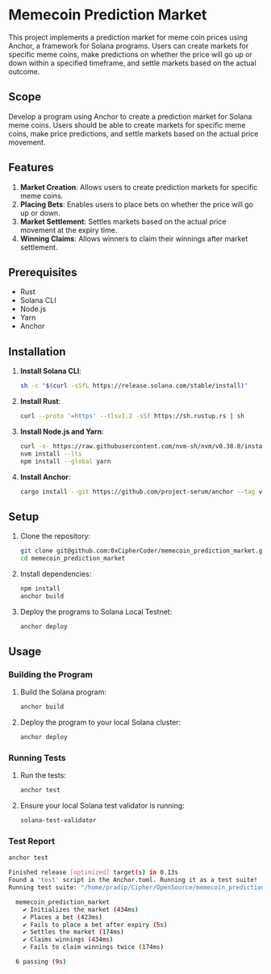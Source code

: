 # Memecoin Prediction Market

This project implements a prediction market for meme coin prices using Anchor, a framework for Solana programs. Users can create markets for specific meme coins, make predictions on whether the price will go up or down within a specified timeframe, and settle markets based on the actual outcome.

## Scope

Develop a program using Anchor to create a prediction market for Solana meme coins. Users should be able to create markets for specific meme coins, make price predictions, and settle markets based on the actual price movement.

## Features

1. **Market Creation**: Allows users to create prediction markets for specific meme coins.
2. **Placing Bets**: Enables users to place bets on whether the price will go up or down.
3. **Market Settlement**: Settles markets based on the actual price movement at the expiry time.
4. **Winning Claims**: Allows winners to claim their winnings after market settlement.

## Prerequisites

- Rust
- Solana CLI
- Node.js
- Yarn
- Anchor

## Installation

1. **Install Solana CLI**:
    ```sh
    sh -c "$(curl -sSfL https://release.solana.com/stable/install)"
    ```

2. **Install Rust**:
    ```sh
    curl --proto '=https' --tlsv1.2 -sSf https://sh.rustup.rs | sh
    ```

3. **Install Node.js and Yarn**:
    ```sh
    curl -o- https://raw.githubusercontent.com/nvm-sh/nvm/v0.38.0/install.sh | bash
    nvm install --lts
    npm install --global yarn
    ```

4. **Install Anchor**:
    ```sh
    cargo install --git https://github.com/project-serum/anchor --tag v0.24.2 anchor-cli --locked
    ```

## Setup

1. Clone the repository:
    ```sh
    git clone git@github.com:0xCipherCoder/memecoin_prediction_market.git
    cd memecoin_prediction_market
    ```

2. Install dependencies:
    ```sh
    npm install
    anchor build
    ```

3. Deploy the programs to Solana Local Testnet:
    ```sh
    anchor deploy
    ```

## Usage

### Building the Program

1. Build the Solana program:
    ```sh
    anchor build
    ```

2. Deploy the program to your local Solana cluster:
    ```sh
    anchor deploy
    ```

### Running Tests

1. Run the tests:
    ```sh
    anchor test
    ```

2. Ensure your local Solana test validator is running:
    ```sh
    solana-test-validator
    ```

### Test Report

```sh
anchor test

Finished release [optimized] target(s) in 0.13s
Found a 'test' script in the Anchor.toml. Running it as a test suite!
Running test suite: "/home/pradip/Cipher/OpenSource/memecoin_prediction_market/Anchor.toml"

  memecoin_prediction_market
    ✔ Initializes the market (434ms)
    ✔ Places a bet (423ms)
    ✔ Fails to place a bet after expiry (5s)
    ✔ Settles the market (174ms)
    ✔ Claims winnings (434ms)
    ✔ Fails to claim winnings twice (174ms)

  6 passing (9s)